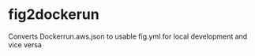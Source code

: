 fig2dockerun
============

Converts Dockerrun.aws.json to usable fig.yml for local development and vice versa
